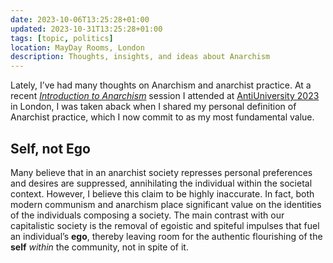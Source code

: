 ```yaml
---
date: 2023-10-06T13:25:28+01:00
updated: 2023-10-31T13:25:28+01:00
tags: [topic, politics]
location: MayDay Rooms, London
description: Thoughts, insights, and ideas about Anarchism
---
```

Lately, I’ve had many thoughts on Anarchism and anarchist practice. At a recent <cite>[Introduction to Anarchism](https://2023.antiuniversity.org/events/introduction-to-anarchism 'Introduction to Anarchism | AntiUniversity 2023')</cite> session I attended at [AntiUniversity 2023](https://2023.antiuniversity.org 'AntiUniversity x Anarchist Bookfair 2023') in London, I was taken aback when I shared my personal definition of Anarchist practice, which I now commit to as my most fundamental value.

## Self, not Ego

Many believe that in an anarchist society represses personal preferences and desires are suppressed, annihilating the individual within the societal context. However, I believe this claim to be highly inaccurate. In fact, both modern communism and anarchism place significant value on the identities of the individuals composing a society. The main contrast with our capitalistic society is the removal of egoistic and spiteful impulses that fuel an individual’s **ego**, thereby leaving room for the authentic flourishing of the **self** *within* the community, not in spite of it.

